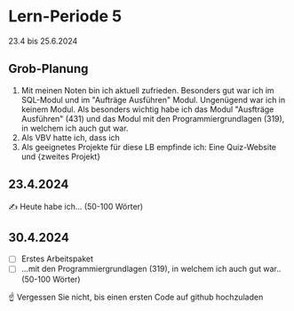 # Lern-Periode 5

23.4 bis 25.6.2024

## Grob-Planung

1. Mit meinen Noten bin ich aktuell zufrieden. Besonders gut war ich im SQL-Modul und im "Aufträge Ausführen" Modul. Ungenügend war ich in keinem Modul. Als besonders wichtig habe ich das Modul "Ausfträge Ausführen" (431) und das Modul mit den Programmiergrundlagen (319), in welchem ich auch gut war.
2. Als VBV hatte ich, dass ich 
4. Als geeignetes Projekte für diese LB empfinde ich: Eine Quiz-Website und {zweites Projekt}

## 23.4.2024

✍️ Heute habe ich... (50-100 Wörter)

## 30.4.2024

- [ ] Erstes Arbeitspaket
- [ ] ...mit den Programmiergrundlagen (319), in welchem ich auch gut war.. (50-100 Wörter)

☝️ Vergessen Sie nicht, bis einen ersten Code auf github hochzuladen
